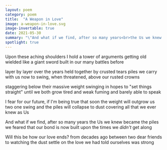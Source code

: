 ```yaml
---
layout: poem
category: poem
title:  "A Weapon in Love"
image: a-weapon-in-love.svg
image-invertable: true
date: 2021-05-30
summary: "\"And what if we find, after so many years<br>the Us we knew became the piles we feared...\""
spotlight: true
---
```


Upon these aching shoulders I hold
a tower of arguments getting old
wielded like a giant sword
built in our many battles before

layer by layer over the years
held together by crusted tears
piles we carry with us now
to swing, when threatened, above our rusted crowns

staggering below their massive weight
swinging in hopes to "set things straight"
until we both grow tired and weak
fuming and barely able to speak

I fear for our future, if I'm being true
that soon the weight will outgrow us two
one swing and the piles will collapse to dust
covering all that we ever knew as Us

And what if we find, after so many years
the Us we knew became the piles we feared
that our bond is now built upon
the times we *didn't* get along

Will this be how our love ends?
from decades ago between two dear friends
to watching the dust settle on
the love we had told ourselves was strong
